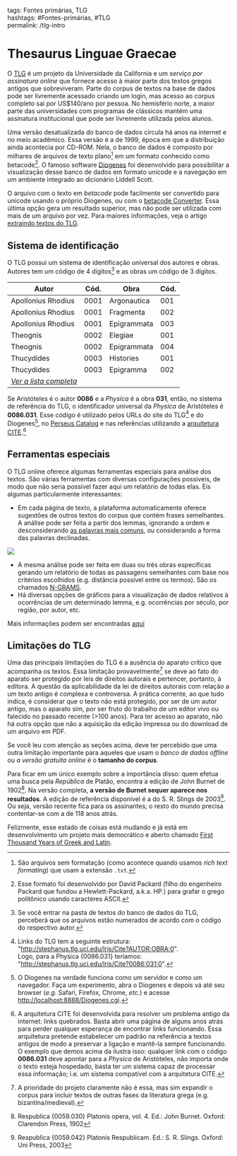 tags: Fontes primárias, TLG  
hashtags: #Fontes-primárias, #TLG  
permalink: /tlg-intro

# Thesaurus Linguae Graecae  

O [TLG](http://www.tlg.uci.edu) é um projeto da Universidade da California e um *serviço por assinatura online* que fornece acesso à maior parte dos textos gregos antigos que sobreviveram. Parte do corpus de textos na base de dados pode ser livremente acessado criando um login, mas acesso ao corpus completo sai por US$140/ano por pessoa. No hemisfério norte, a maior parte das universidades com programas de clássicos mantém uma assinatura institucional que pode ser livremente utilizada pelos alunos.  

Uma versão desatualizada do banco de dados circula há anos na internet e no meio acadêmico. Essa versão é a de 1999, época em que a distribuição ainda acontecia por CD-ROM. Nela, o banco de dados é composto por milhares de arquivos de texto plano[^1] em um formato conhecido como betacode[^2]. O famoso software [Diogenes](https://d.iogen.es/d/download.html) foi desenvolvido para possibilitar a visualização desse banco de dados em formato unicode e a navegação em um ambiente integrado ao dicionário Liddell Scott.  

O arquivo com o texto em *betacode* pode facilmente ser convertido para unicode usando o próprio Diogenes, ou com o [betacode Converter](https://cental.uclouvain.be/beta2uni/#extended). Essa última opção gera um resultado superior, mas não pode ser utilizada com mais de um arquivo por vez. Para maiores informações, veja o artigo [extraindo textos do TLG](tlg-betacode).  

## Sistema de identificação  
O TLG possui um sistema de identificação universal dos autores e obras. Autores tem um código de 4 dígitos[^3] e as obras um código de 3 dígitos.  

| Autor              | Cód. | Obra        | Cód. |  
| ------------------ | ---- | ----------- | ---- |  
| Apollonius Rhodius | 0001 | Argonautica | 001  |  
| Apollonius Rhodius | 0001 | Fragmenta   | 002  |  
| Apollonius Rhodius | 0001 | Epigrammata | 003  |  
| Theognis           | 0002 | Elegiae     | 001  |  
| Theognis           | 0002 | Epigrammata | 004  |  
| Thucydides         | 0003 | Histories   | 001  |  
| Thucydides         | 0003 | Epigramma   | 002  |  
|[*Ver a lista completa*](tlg-ref)|

Se Aristóteles é o autor **0086** e a *Physica* é a obra **031**, então, no sistema de referência do TLG, o identificador universal da *Physica* de Aristóteles é **0086.031**. Esse código é utilizado pelos URLs do site do TLG[^4] e do Diogenes[^5], no [Perseus Catalog](https://catalog.perseus.org) e nas referências utilizando a [arquitetura CITE](http://cite-architecture.github.io/about/).[^6]  

## Ferramentas especiais  
O TLG online oferece algumas ferramentas especiais para análise dos textos. São várias ferramentas com diversas configurações possíveis, de modo que não seria possível fazer aqui um relatório de todas elas. Eis algumas particularmente interessantes:

- Em cada página de texto, a plataforma automaticamente oferece sugestões de outros textos do corpus que contém frases semelhantes. A análise pode ser feita a partir dos lemmas, ignorando a ordem e desconsiderando [as palavras mais comuns](https://github.com/aurelberra/stopwords/blob/master/revision_notes.md#greek-stopwords), ou considerando a forma das palavras declinadas.

![](https://www.dropbox.com/s/s6wy6t5lxtfcdxe/2020-04-12_18-49-29.png?raw=1)

- A mesma análise pode ser feita em duas ou três obras específicas gerando um relatório de todas as passagens semelhantes com base nos critérios escolhidos (e.g. distância possível entre os termos). São os chamados [N-GRAMS](http://stephanus.tlg.uci.edu/helppdf/ngrams.pdf).
- Há diversas opções de gráficos para a visualização de dados relativos à ocorrências de um determinado lemma, e.g. ocorrências por século, por região, por autor, etc.

Mais informações podem ser encontradas [aqui](http://stephanus.tlg.uci.edu/help.php)

## Limitações do TLG  
Uma das principais limitações do TLG é a ausência do aparato crítico que acompanha os textos. Essa limitação provavelmente[^9] se deve ao fato do aparato ser protegido por leis de direitos autorais e pertencer, portanto, à editora. A questão da aplicabilidade da lei de direitos autorais com relação a um texto antigo é complexa e controversa. A prática corrente, ao que tudo indica, é considerar que o texto não está protegido, por ser de um autor antigo, mas o aparato sim, por ser fruto do trabalho de um editor vivo ou falecido no passado recente (>100 anos). Para ter acesso ao aparato, não há outra opção que não a aquisição da edição impressa ou do download de um arquivo em PDF.  

Se você leu com atenção as seções acima, deve ter percebido que uma outra limitação importante para aqueles que usam o *banco de dados offline* ou *a versão gratuita online* é o **tamanho do corpus**.  

Para ficar em um único exemplo sobre a importância disso: quem efetua uma busca pela *República* de Platão, encontra a edição de John Burnet de 1902[^7]. Na versão completa, **a versão de Burnet sequer aparece nos resultados**. A edição de referência disponível é a do S. R. Slings de 2003[^8]. Ou seja, versão recente fica para os assinantes; o resto do mundo precisa contentar-se com a de 118 anos atrás.  

Felizmente, esse estado de coisas está mudando e já está em desenvolvimento um projeto mais democrático e aberto chamado [First Thousand Years of Greek and Latin](https://opengreekandlatin.github.io/First1KGreek/).  

[^1]: São arquivos sem formatação (como acontece quando usamos *rich text formating*) que usam a extensão `.txt`.  
[^2]: Esse formato foi desenvolvido por David Packard (filho do engenheiro Packard que fundou a Hewlett-Packard, a.k.a. HP.) para grafar o grego politônico usando caracteres ASCII.  
[^3]: Se você entrar na pasta de textos do banco de dados do TLG, perceberá que os arquivos estão numerados de acordo com o código do respectivo autor.  
[^4]: Links do TLG tem a seguinte estrutura:  
  "http://stephanus.tlg.uci.edu/Iris/Cite?AUTOR:OBRA:0".  
  Logo, para a Physica {0086.031} teríamos:  
  "http://stephanus.tlg.uci.edu/Iris/Cite?0086:031:0".  
[^5]: O Diogenes na verdade funciona como um servidor e como um navegador. Faça um experimento, abra o Diogenes e depois vá até seu browser (*e.g.* Safari, Firefox, Chrome, *etc.*) e acesse [http://localhost:8888/Diogenes.cgi](http://localhost:8888/Diogenes.cgi).  
[^6]: A arquitetura CITE foi desenvolvida para resolver um problema antigo da internet: links quebrados. Basta abrir uma página de alguns anos atrás para perder qualquer esperança de encontrar links funcionando. Essa arquitetura pretende estabelecer um padrão na referência a textos antigos de modo a preservar a ligação e mantê-la sempre funcionando. O exemplo que demos acima da ilustra isso: qualquer link com o código **0086.031** deve apontar para a *Physica* de Aristóteles, não importa onde o texto esteja hospedado, basta ter um sistema capaz de processar essa informação; i.e. um sistema compatível com a arquitetura CITE.  
[^7]: Respublica {0059.030} Platonis opera, vol. 4. Ed.: John Burnet. Oxford: Clarendon Press, 1902
[^8]: Respublica {0059.042} Platonis Respublicam. Ed.: S. R. Slings. Oxford: Uni Press, 2003
[^9]: A prioridade do projeto claramente não é essa, mas sim expandir o corpus para incluir textos de outras fases da literatura grega (e.g. bizantina/medieval).   

